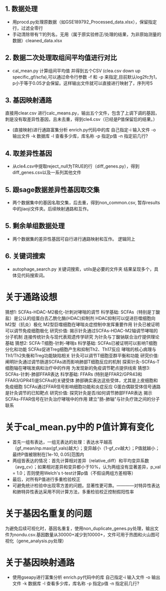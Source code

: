 ## 1. 数据处理

* 用procd.py处理原数据（如GSE189792_Processed_data.xlsx），保留指定行，过滤全零行
* 手动清除带有‘1’的列名，无用（属于原实验修正/处理的结果，为非原始测量的数据）cleaned_data.xlsx

## 2. 数据二次处理取组间平均值进行对比

* cal_mean.py 计算组间平均值 并得到五个CSV (clea.csv down up specific_gf/scfa),可以通过命令行参数 -f 和 -p 来指定,目前默认log2fc为1，p小于等于0.05才会保留。这样输出文件就可以直接进行映射了，序列号5


## 3. 基因映射通路

直接用clear.csv 进行calc_means.py，输出五个文件，包含了上调下调的基因，刺是没有取差异性基因，且未去重，得到cle4.csv（已经是P值保留后的结果。）

* (直接映射)进行通路富集分析 enrich.py代码中的库 自己指定-i 输入文件  -o 输出文件  -k 数据库  -l 查看多少库，库名称 -p 指定p值 -n 指定前几行?

## 4. 取差异性基因

* 从cle4.csv中提取reject_null为TRUE的行（diff_genes.py），得到diff_genes.csv以及一系列其他文件

## 5. 跟sage数据差异性基因取交集

* 两个数据集中的基因名取交集，后去重，得到non_common.csv, 暂存results中的jiaoji文件夹。后续映射通路和互作。

## 5. 剩余单组数据处理

- 两个数据集的差异性基因可自行进行通路映射和互作。 逻辑同上

## 6. 关键词搜索

* autophage_search.py 关键词搜索，utils是必要的文件夹
  结果呈现多个，具体见代码搜索词。

# 关于通路设想

猜想1: SCFAs-HDAC-M2极化-针刺对哮喘的调节
科学基础:
SCFAs（特别是丁酸盐）是公认的组蛋白去乙酰化酶(HDAC)抑制剂
HDAC抑制可以促进巨噬细胞向M2型（抗炎）极化
M2型巨噬细胞在哮喘炎症控制中发挥重要作用
针灸已被证明可以调节免疫细胞极化
研究价值:
揭示针灸通过SCFAs-HDAC-M2轴调节哮喘的分子机制
连接传统针灸与现代表观遗传学研究
为针灸与丁酸钠联合治疗提供理论基础
猜想2: SCFA-T细胞-针刺-哮喘s
科学基础:
SCFAs已被证明可以影响T细胞分化和功能
SCFAs促进Treg细胞产生和抑制Th2、Th17反应
哮喘的核心病理与Th1/Th2失衡和Treg功能缺陷相关
针灸可以调节T细胞亚群平衡和功能
研究价值:
阐明针灸通过调节肠道SCFAs进而影响肺部T细胞反应的机制
探索针灸-SCFAs-T细胞轴在哮喘发病和治疗中的作用
为发现新的免疫调节靶点提供线索
猜想3: SCFAs-针刺-肺部FFAR表达
科学基础:
FFARs (特别是FFAR2/GPR43和FFAR3/GPR41)是SCFAs的关键受体
肺部确实表达这些受体，尤其是上皮细胞和免疫细胞
SCFAs通过FFAR信号影响细胞功能和炎症反应
G蛋白偶联受体信号通路是针灸调节的已知靶点
研究价值:
探究针灸是否/如何调节肺部FFAR表达
揭示SCFAs-FFAR信号在针灸治疗哮喘中的作用
建立"肠-肺轴"与针灸疗效之间的分子联系

# 关于cal_mean.py中的 P值计算有变化

* 首先一组有表达，一组无表达的处理：表达水平越高（gf_mean/np.max(gf_vals)越大）；变异越小（1-gf_cv越大）；P值就越小；最终P值被限制在[1e-10, 0.05]范围内
* 两组皆表达的情况：首先计算相对差异（relative_diff）和平均变异系数（avg_cv）；如果相对差异和变异都小于10%，认为两组没有显著差异，p_val = 1.0；否则使用Welch's t-test计算p值（不假设两组方差相等）
* 最后，对所有P值进行多重检验校正
* 可避免统计检验中出现零方差的问题。显著性更可靠。————对特异性表达和肺特异性表达采用不同计算方法，多重检验校正控制假阳性率

# 关于基因名重复的问题

   为避免后续可视化时，基因名重复，使用non_duplicate_genes.py处理，输出文件为nondu.csv.基因数量从30000+减少到10000+，文件可用于热图和火山图可视化（gene_analysis.py处理）

# 关于基因映射通路

* 使用gseapy进行富集分析 enrich.py代码中的库 自己指定-i 输入文件  -o 输出文件  -k 数据库  -l 查看多少库，库名称 -p 指定p值 -n 指定前几行?


